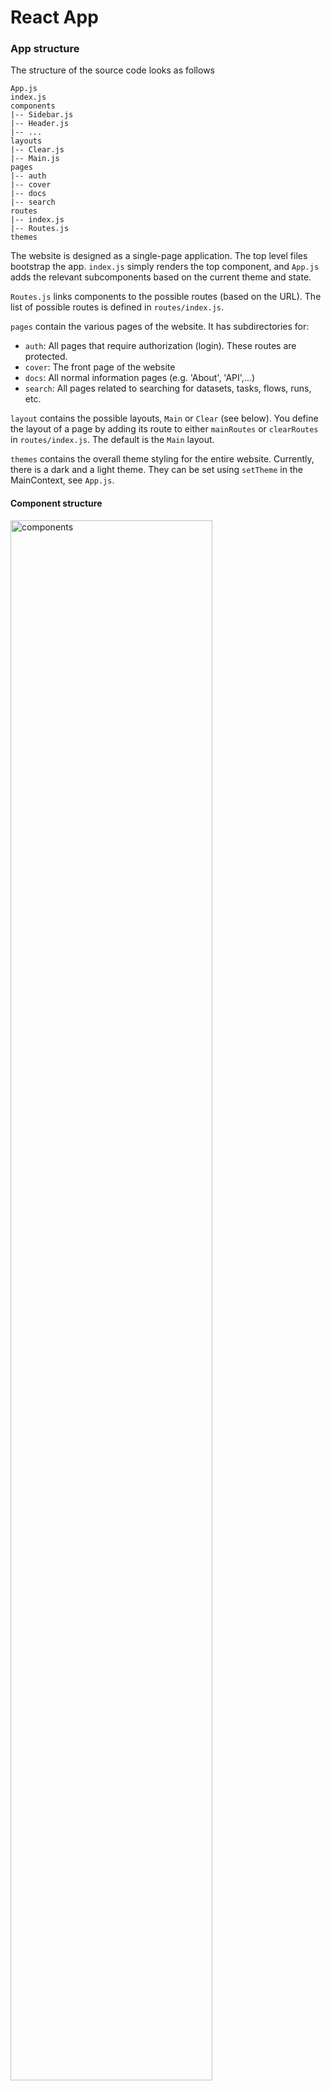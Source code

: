 # React App

### App structure

The structure of the source code looks as follows

```
App.js
index.js
components
|-- Sidebar.js
|-- Header.js
|-- ...
layouts
|-- Clear.js
|-- Main.js
pages
|-- auth
|-- cover
|-- docs
|-- search
routes
|-- index.js
|-- Routes.js
themes
```

The website is designed as a single-page application.
The top level files bootstrap the app. `index.js` simply renders the top component, and
`App.js` adds the relevant subcomponents based on the current theme and state.

`Routes.js` links components to the possible routes (based on the URL). The list of
possible routes is defined in `routes/index.js`.

`pages` contain the various pages of the website. It has subdirectories for:

- `auth`: All pages that require authorization (login). These routes are protected.
- `cover`: The front page of the website
- `docs`: All normal information pages (e.g. 'About', 'API',...)
- `search`: All pages related to searching for datasets, tasks, flows, runs, etc.

`layout` contains the possible layouts, `Main` or `Clear` (see below). You define the layout of a page by
adding its route to either `mainRoutes` or `clearRoutes` in `routes/index.js`. The default is the `Main` layout.

`themes` contains the overall theme styling for the entire website. Currently, there is a dark and a light theme. They can be set using `setTheme`
in the MainContext, see `App.js`.

#### Component structure

<img src="https://github.com/openml/docs/raw/master/docs/img/react-components.png" alt="components" width="80%"/>

The component structure is shown above, for the `Main` layout. The `App` component also holds the state of the website using
React's native Context API (see below). Next to the header and sidebar, the main component of the website (in yellow) shows
the contents of the current `page`. In this image, this is the search page, which has several subcomponents as explained below.

#### Search page

The search page is structured as follows:

- `SearchPanel`: the main search panel. Also contains callbacks for sorting and filtering, and lists what can be filtered or sorted on.

  - `FilterBar`: The top bar with the search statistics and functionality to add filters and sort results
  - `SearchResultsPanel`: The list of search results on the left. It shows a list of `Card` elements which are uniformly styled but their contents may vary. Depending on the selected type of result (selected in the left navigation bar) it is instantiated with different properties. E.g. a `DataListPanel` is a simple wrapper around `SearchResultsPanel` which defines the dataset-specific statistics to be shown in the cards.

    - Search tabs: The tabs that allow you to choose between different aspects of the results (Statistics, Overview (Dash)) or the different views on the selected dataset, task, etc. (Details, Analysis (Dash),...)
    - `ItemDetail`: When a search result is selected, this will show the details of the selection, e.g. the dataset details. Depending on the passed `type` prop, it will render the `Dataset`, `Task`, ... component.

The `api.js` file contains the `search` function, which translates a search query, filters, and other constraints into an ElasticSearch query and returns the results.

### Style guide

To keep a consistent style and minimize dependencies and complexity, we build on [Material UI](https://material-ui.com/) components and [FontAwesome](https://fontawesome.com) icons. Theming is defined in `themes/index.js` and loaded in as a context (`ThemeContext`) in `App.js`. More specific styling
is always defined through styled components in the corresponding pages.

#### Layouts

There are two top level layouts: `Main` loads the main layout with a `Sidebar`, `Header`,
and a certain page with all the contents. The `Clear.js` layout has no headers or sidebars,
but has a colored gradient background. It is used mainly for user login and registration or other quick forms.

The layout of the page content should use the [Material UI grid layout](https://material-ui.com/components/grid/). This
makes sure it will adapt to different device screen sizes. Test using your browsers development tools whether the layout
adapts correctly to different screens, including recent smartphones.

#### Styled components

Any custom styling (beyond the Material UI default styling) is defined in styled components which are defined within the file for each page.
Keep this as minimal as possible. Check if you can import styled components already defined for other pages, avoid duplication.

Styled div's are defined as follows:

```javascript
const OpenMLTitle = styled.div`
  color: white;
  font-size: 3em;
`;
```

Material UI components can be styled the same way:

```javascript
const WhiteButton = styled(Button)`
  display: inline-block;
  color: #fff;
`;
```

#### Color palette

We follow the general [Material UI color palette](https://material-ui.com/customization/color/#color) with shade 400, except when that doesn't give sufficient contrast. The main colors used (e.g. for the icons in the sidebar are: 'green[400]', 'yellow[700]', 'blue[800]', 'red[400]', 'purple[400]', 'orange[400]', 'grey[400]'. Backgrounds are generally kept white (or dark grey for the dark theme). The global context (see below) has a `getColor` function to get the colors of the search types, e.g. `context.getColor("run")` returns `red[400]`.

### Handling state

There are different levels of state management:

- Global state is handled via React's native Context API (we don't use Redux). Contexts are defined in the component tree where needed (usually higher up) by a context provider component, and is accessed lower in the component tree by a context consumer. For instance, see the `ThemeContext.Provider` in `App.js` and the `ThemeContext.Consumer` in `Sidebar.js`. There is a `MainContext` which contains global state values such as the logged in user details, and the current state of the search.
- Lower level components can pass state to their child components via props.
- Local state changes should, when possible, be defined by React Hooks.

Note that changing the global state will re-render the entire website. Hence, do this only when necessary.

#### State and search

Most global state variables have to do with search. The search pages typically work by changing the `query` and `filters` variables (see `App.js`). There is a `setSearch` function in the main context that can be called to change the search parameters. It checks whether the query has changed and whether updating the global state and re-rendering the website is necessary.

#### Lifecycle Methods

These are the React lifecycle methods and how we use them. When a component mounts, methods 1,2,4,7 will be called. When it updates, methods 2-6 will be called.

1. constructor(): Set the initial state of the components
2. getDerivedStateFromProps(props, state): Static method, only for changing the local state based on props. It returns the new state.
3. shouldComponentUpdate(nextProps, nextState): Decides whether a state change requires a re-rendering or not. Used to optimize performance.
4. render(): Returns the JSX to be rendered. It should NOT change the state.
5. getSnapshotBeforeUpdate(prevProps,prevState): Used to save 'old' DOM information right before an update. Returns a 'snapshot'.
6. componentDidUpdate(prevProps,prevState,snapshot): For async requests or other operations right after component update.
7. componentDidMount(): For async requests (e.g. API calls) right after the component mounted.
8. componentWillUnMount(): Cleanup before the component is destroyed.
9. componentDidCatch(error,info): For updating the state after an error is thrown.

#### Forms and Events

React wraps native browser events into _synthetic events_ to handle interactions in a cross-browser compatible way. After being wrapped, they are sent to
all event handlers, usually defined as callbacks. Note: for performance reasons, synthetic events are pooled and reused, so their properties are nullified after being consumed. If you want to use them asynchronously, you need to call `event.persist()`.

HTML forms are different than other DOM elements because they keep their own state in plain HTML. To make sure that we can control the state
we need to set the input field's `value` to a component state value.

Here's an example of using an input field to change the title displayed in the component.

```javascript
const titles: {mainTitle: 'OpenML'};

class App extends Component {
  this.state = {titles};

  // Receive synthetic event
  onTitleChange = (event) => {
    this.setState({titles.mainTitle : event.target.value});
  }

  render(){
    return (
      <div classname="App">
        <h1>{this.state.titles.mainTitle}</h1>
        <form>
          <input type="text"
          value={this.state.titles.mainTitle} // control state
          onChange={this.onTitleChange} // event handler callback
          />
        </form>
      </div>
    );
  }
}
```
